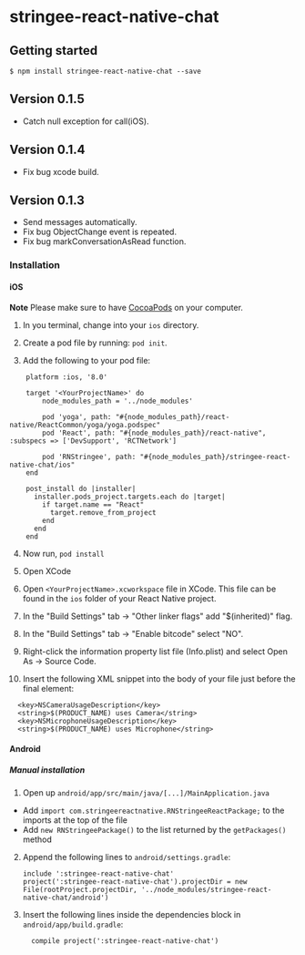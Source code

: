 
# stringee-react-native-chat

## Getting started

`$ npm install stringee-react-native-chat --save`

## Version 0.1.5
- Catch null exception for call(iOS).

## Version 0.1.4
- Fix bug xcode build.

## Version 0.1.3
- Send messages automatically.
- Fix bug ObjectChange event is repeated.
- Fix bug markConversationAsRead function.

### Installation

#### iOS

**Note** Please make sure to have [CocoaPods](https://cocoapods.org/) on your computer.
1. In you terminal, change into your `ios` directory.

2. Create a pod file by running: `pod init`.

3. Add the following to your pod file:

```
    platform :ios, '8.0'

    target '<YourProjectName>' do
  		node_modules_path = '../node_modules'

  		pod 'yoga', path: "#{node_modules_path}/react-native/ReactCommon/yoga/yoga.podspec"
  		pod 'React', path: "#{node_modules_path}/react-native", :subspecs => ['DevSupport', 'RCTNetwork']

  		pod 'RNStringee', path: "#{node_modules_path}/stringee-react-native-chat/ios"
    end

    post_install do |installer|
      installer.pods_project.targets.each do |target|
        if target.name == "React"
          target.remove_from_project
        end
      end
    end

```

4. Now run, `pod install`

5. Open XCode

6. Open `<YourProjectName>.xcworkspace` file in XCode. This file can be found in the `ios` folder of your React Native project. 

7. In the "Build Settings" tab -> "Other linker flags" add "$(inherited)" flag.

8. In the "Build Settings" tab -> "Enable bitcode" select "NO".

9. Right-click the information property list file (Info.plist) and select Open As -> Source Code.

10. Insert the following XML snippet into the body of your file just before the final element:

```
  <key>NSCameraUsageDescription</key>
  <string>$(PRODUCT_NAME) uses Camera</string>
  <key>NSMicrophoneUsageDescription</key>
  <string>$(PRODUCT_NAME) uses Microphone</string>
```

#### Android

##### Manual installation

1. Open up `android/app/src/main/java/[...]/MainApplication.java`
  - Add `import com.stringeereactnative.RNStringeeReactPackage;` to the imports at the top of the file
  - Add `new RNStringeePackage()` to the list returned by the `getPackages()` method
2. Append the following lines to `android/settings.gradle`:
  	```
  	include ':stringee-react-native-chat'
	project(':stringee-react-native-chat').projectDir = new File(rootProject.projectDir, '../node_modules/stringee-react-native-chat/android')
  	```
3. Insert the following lines inside the dependencies block in `android/app/build.gradle`:
  	```
      compile project(':stringee-react-native-chat')
  	```

  
